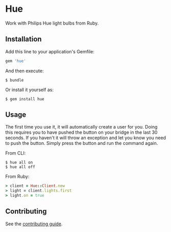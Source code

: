 # Hue

Work with Philips Hue light bulbs from Ruby.

## Installation

Add this line to your application's Gemfile:

``` ruby
gem 'hue'
```

And then execute:

``` shell
$ bundle
```

Or install it yourself as:

``` shell
$ gem install hue
```

## Usage

The first time you use it, it will automatically create a user for you. Doing this requires you to have pushed the button on your bridge in the last 30 seconds. If you haven't it will throw an exception and let you know you need to push the button. Simply press the button and run the command again.

From CLI:

``` shell
$ hue all on
$ hue all off
```

From Ruby:

``` ruby
> client = Hue::Client.new
> light = client.lights.first
> light.on = true
```

## Contributing

See the [contributing guide](Contributing.markdown).
